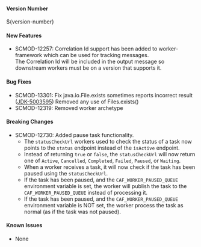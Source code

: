 #### Version Number
${version-number}

#### New Features
- SCMOD-12257: Correlation Id support has been added to worker-framework which can be used for tracking messages.  
The Correlation Id will be included in the output message so downstream workers must be on a version that supports it.

#### Bug Fixes
- SCMOD-13301: Fix java.io.File.exists sometimes reports incorrect result ([JDK-5003595](https://bugs.java.com/bugdatabase/view_bug.do?bug_id=5003595))
    Removed any use of Files.exists()
- SCMOD-12319: Removed worker archetype

#### Breaking Changes
- SCMOD-12730: Added pause task functionality.
  - The `statusCheckUrl` workers used to check the status of a task now points to the `status` endpoint instead of the 
  `isActive` endpoint.
  - Instead of returning `true` or `false`, the `statusCheckUrl` will now return one of `Active`, `Cancelled`, 
  `Completed`, `Failed`, `Paused`, or `Waiting`.
  - When a worker receives a task, it will now check if the task has been paused using the `statusCheckUrl`.
  - If the task has been paused, and the `CAF_WORKER_PAUSED_QUEUE` environment variable is set, the worker will publish 
  the task to the `CAF_WORKER_PAUSED_QUEUE` instead of processing it.
  - If the task has been paused, and the `CAF_WORKER_PAUSED_QUEUE` environment variable is NOT set, the worker process 
  the task as normal (as if the task was not paused).
#### Known Issues
- None
